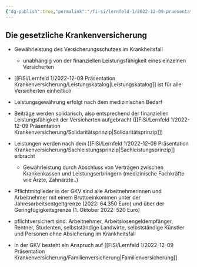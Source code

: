 ```yaml
---
{"dg-publish":true,"permalink":"/fi-si/lernfeld-1/2022-12-09-praesentation-krankenversicherung/gkv/"}
---
```



## Die gesetzliche Krankenversicherung

- Gewährleistung des Versicherungsschutzes im Krankheitsfall 
	- unabhängig von der finanziellen Leistungsfähigkeit eines einzelnen Versicherten
- [[FiSi/Lernfeld 1/2022-12-09 Präsentation Krankenversicherung/Leistungskatalog\|Leistungskatalog]] ist für alle Versicherten einheitlich 
- Leistungsgewährung erfolgt nach dem medizinischen Bedarf

- Beiträge werden solidarisch, also entsprechend der finanziellen Leistungsfähigkeit der Versicherten aufgebracht ([[FiSi/Lernfeld 1/2022-12-09 Präsentation Krankenversicherung/Solidaritätsprinzip\|Solidaritätsprinzip]])
- Leistungen werden nach dem [[FiSi/Lernfeld 1/2022-12-09 Präsentation Krankenversicherung/Sachleistungsprinzip\|Sachleistungsprinzip]] erbracht
	- Gewährleistung durch Abschluss von Verträgen zwischen Krankenkassen und Leistungserbringern (medizinische Fachkräfte wie Ärzte, Zahnärzte..)

- Pflichtmitglieder in der GKV sind alle Arbeitnehmerinnen und Arbeitnehmer mit einem Bruttoeinkommen unter der Jahresarbeitsentgeltgrenze (2022: 64.350 Euro) und über der Geringfügigkeitsgrenze (1. Oktober 2022: 520 Euro)
- pflichtversichert sind: Arbeitnehmer, Arbeitslosengeldempfänger, Rentner, Studenten, selbstständige Landwirte, selbstständige Künstler und Personen ohne Absicherung im Krankheitsfall

- in der GKV besteht ein Anspruch auf [[FiSi/Lernfeld 1/2022-12-09 Präsentation Krankenversicherung/Familienversicherung\|Familienversicherung]] 

